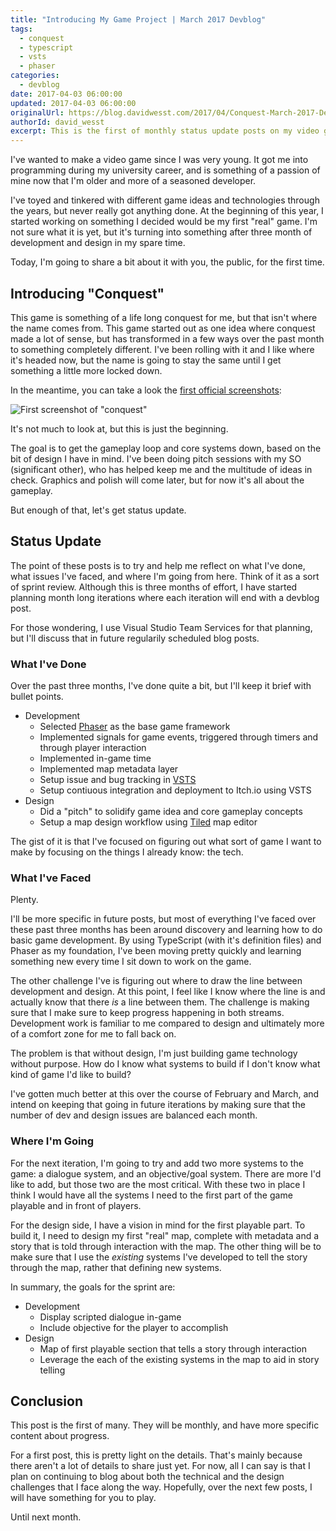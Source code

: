```yaml
---
title: "Introducing My Game Project | March 2017 Devblog"
tags:
  - conquest
  - typescript
  - vsts
  - phaser
categories:
  - devblog
date: 2017-04-03 06:00:00
updated: 2017-04-03 06:00:00
originalUrl: https://blog.davidwesst.com/2017/04/Conquest-March-2017-Devblog/
authorId: david_wesst
excerpt: This is the first of monthly status update posts on my video game project I call Conquest.
---
```


I've wanted to make a video game since I was very young. It got me into programming during my university career, and is something of a passion of mine now that I'm older and more of a seasoned developer.

I've toyed and tinkered with different game ideas and technologies through the years, but never really got anything done. At the beginning of this year, I started working on something I decided would be my first "real" game. I'm not sure what it is yet, but it's turning into something after three month of development and design in my spare time.

Today, I'm going to share a bit about it with you, the public, for the first time.

## Introducing "Conquest"
This game is something of a life long conquest for me, but that isn't where the name comes from. This game started out as one idea where conquest made a lot of sense, but has transformed in a few ways over the past month to something completely different. I've been rolling with it and I like where it's headed now, but the name is going to stay the same until I get something a little more locked down.

In the meantime, you can take a look the [first official screenshots](http://imgur.com/a/x7eGr):

![First screenshot of "conquest"](http://i.imgur.com/dqEGoFf.png)

It's not much to look at, but this is just the beginning.

The goal is to get the gameplay loop and core systems down, based on the bit of design I have in mind. I've been doing pitch sessions with my SO (significant other), who has helped keep me and the multitude of ideas in check. Graphics and polish will come later, but for now it's all about the gameplay.

But enough of that, let's get status update.

## Status Update
The point of these posts is to try and help me reflect on what I've done, what issues I've faced, and where I'm going from here. Think of it as a sort of sprint review. Although this is three months of effort, I have started planning month long iterations where each iteration will end with a devblog post.

For those wondering, I use Visual Studio Team Services for that planning, but I'll discuss that in future regularily scheduled blog posts.

### What I've Done
Over the past three months, I've done quite a bit, but I'll keep it brief with bullet points.

+ Development
    + Selected [Phaser](http://phaser.io/) as the base game framework
    + Implemented signals for game events, triggered through timers and through player interaction
    + Implemented in-game time
    + Implemented map metadata layer
    + Setup issue and bug tracking in [VSTS](http://phaser.io/)
    + Setup contiuous integration and deployment to Itch.io using VSTS
+ Design
    + Did a "pitch" to solidify game idea and core gameplay concepts
    + Setup a map design workflow using [Tiled](http://www.mapeditor.org/) map editor

The gist of it is that I've focused on figuring out what sort of game I want to make by focusing on the things I already know: the tech.

### What I've Faced
Plenty.

I'll be more specific in future posts, but most of everything I've faced over these past three months has been around discovery and learning how to do basic game development. By using TypeScript (with it's definition files) and Phaser as my foundation, I've been moving pretty quickly and learning something new every time I sit down to work on the game. 

The other challenge I've is figuring out where to draw the line between development and design. At this point, I feel like I know where the line is and actually know that there _is_ a line between them. The challenge is making sure that I make sure to keep progress happening in both streams. Development work is familiar to me compared to design and ultimately more of a comfort zone for me to fall back on.

The problem is that without design, I'm just building game technology without purpose. How do I know what systems to build if I don't know what kind of game I'd like to build?

I've gotten much better at this over the course of February and March, and intend on keeping that going in future iterations by making sure that the number of dev and design issues are balanced each month.

### Where I'm Going
For the next iteration, I'm going to try and add two more systems to the game: a dialogue system, and an objective/goal system. There are more I'd like to add, but those two are the most critical. With these two in place I think I would have all the systems I need to the first part of the game playable and in front of players.

For the design side, I have a vision in mind for the first playable part. To build it, I need to design my first "real" map, complete with metadata and a story that is told through interaction with the map. The other thing  will be to make sure that I use the _existing_ systems I've developed to tell the story through the map, rather that defining new systems.

In summary, the goals for the sprint are:

+ Development
    + Display scripted dialogue in-game
    + Include objective for the player to accomplish
+ Design
    + Map of first playable section that tells a story through interaction
    + Leverage the each of the existing systems in the map to aid in story telling

## Conclusion
This post is the first of many. They will be monthly, and have more specific content about progress.

For a first post, this is pretty light on the details. That's mainly because there aren't a lot of details to share just yet. For now, all I can say is that I plan on continuing to blog about both the technical and the design challenges that I face along the way. Hopefully, over the next few posts, I will have something for you to play.

Until next month.
